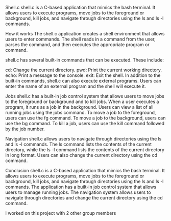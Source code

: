 Shell.c
shell.c is a C-based application that mimics the bash terminal. It allows users to execute programs, move jobs to the foreground or background, kill jobs, and navigate through directories using the ls and ls -l commands.

How it works
The shell.c application creates a shell environment that allows users to enter commands. The shell reads in a command from the user, parses the command, and then executes the appropriate program or command.

shell.c has several built-in commands that can be executed. These include:

cd: Change the current directory.
pwd: Print the current working directory.
echo: Print a message to the console.
exit: Exit the shell.
In addition to the built-in commands, shell.c can also execute external programs. Users can enter the name of an external program and the shell will execute it.

Jobs
shell.c has a built-in job control system that allows users to move jobs to the foreground or background and to kill jobs. When a user executes a program, it runs as a job in the background. Users can view a list of all running jobs using the jobs command. To move a job to the foreground, users can use the fg command. To move a job to the background, users can use the bg command. To kill a job, users can use the kill command followed by the job number.

Navigation
shell.c allows users to navigate through directories using the ls and ls -l commands. The ls command lists the contents of the current directory, while the ls -l command lists the contents of the current directory in long format. Users can also change the current directory using the cd command.

Conclusion
shell.c is a C-based application that mimics the bash terminal. It allows users to execute programs, move jobs to the foreground or background, kill jobs, and navigate through directories using the ls and ls -l commands. The application has a built-in job control system that allows users to manage running jobs. The navigation system allows users to navigate through directories and change the current directory using the cd command.

I worked on this project with 2 other group members

